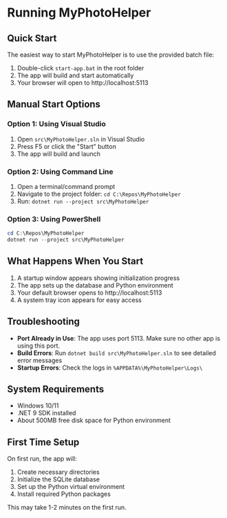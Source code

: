 # Running MyPhotoHelper

## Quick Start

The easiest way to start MyPhotoHelper is to use the provided batch file:

1. Double-click `start-app.bat` in the root folder
2. The app will build and start automatically
3. Your browser will open to http://localhost:5113

## Manual Start Options

### Option 1: Using Visual Studio
1. Open `src\MyPhotoHelper.sln` in Visual Studio
2. Press F5 or click the "Start" button
3. The app will build and launch

### Option 2: Using Command Line
1. Open a terminal/command prompt
2. Navigate to the project folder: `cd C:\Repos\MyPhotoHelper`
3. Run: `dotnet run --project src\MyPhotoHelper`

### Option 3: Using PowerShell
```powershell
cd C:\Repos\MyPhotoHelper
dotnet run --project src\MyPhotoHelper
```

## What Happens When You Start

1. A startup window appears showing initialization progress
2. The app sets up the database and Python environment
3. Your default browser opens to http://localhost:5113
4. A system tray icon appears for easy access

## Troubleshooting

- **Port Already in Use**: The app uses port 5113. Make sure no other app is using this port.
- **Build Errors**: Run `dotnet build src\MyPhotoHelper.sln` to see detailed error messages
- **Startup Errors**: Check the logs in `%APPDATA%\MyPhotoHelper\Logs\`

## System Requirements

- Windows 10/11
- .NET 9 SDK installed
- About 500MB free disk space for Python environment

## First Time Setup

On first run, the app will:
1. Create necessary directories
2. Initialize the SQLite database
3. Set up the Python virtual environment
4. Install required Python packages

This may take 1-2 minutes on the first run.